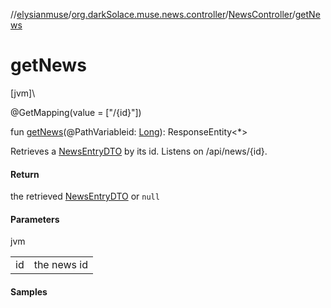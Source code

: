 //[elysianmuse](../../../index.md)/[org.darkSolace.muse.news.controller](../index.md)/[NewsController](index.md)/[getNews](get-news.md)

# getNews

[jvm]\

@GetMapping(value = [&quot;/{id}&quot;])

fun [getNews](get-news.md)(@PathVariableid: [Long](https://kotlinlang.org/api/latest/jvm/stdlib/kotlin/-long/index.html)): ResponseEntity&lt;*&gt;

Retrieves a [NewsEntryDTO](../../org.darkSolace.muse.news.model.dto/-news-entry-d-t-o/index.md) by its id. Listens on /api/news/{id}.

#### Return

the retrieved [NewsEntryDTO](../../org.darkSolace.muse.news.model.dto/-news-entry-d-t-o/index.md) or `null`

#### Parameters

jvm

| | |
|---|---|
| id | the news id |

#### Samples
